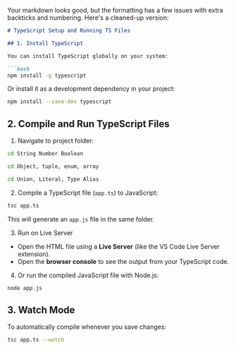Your markdown looks good, but the formatting has a few issues with extra backticks and numbering. Here's a cleaned-up version:

````markdown
# TypeScript Setup and Running TS Files

## 1. Install TypeScript

You can install TypeScript globally on your system:

```bash
npm install -g typescript
````

Or install it as a development dependency in your project:

```bash
npm install --save-dev typescript
```

## 2. Compile and Run TypeScript Files

1. Navigate to  project folder:

```bash
cd String Number Boolean
```
```bash
cd Object, tuple, enum, array
```
```bash
cd Union, Literal, Type Alias
```

2. Compile a TypeScript file (`app.ts`) to JavaScript:

```bash
tsc app.ts
```

This will generate an `app.js` file in the same folder.

3. Run on Live Server

* Open the HTML file using a **Live Server** (like the VS Code Live Server extension).
* Open the **browser console** to see the output from your TypeScript code.

4. Or run the compiled JavaScript file with Node.js:

```bash
node app.js
```

## 3.  Watch Mode

To automatically compile whenever you save changes:

```bash
tsc app.ts --watch
```

